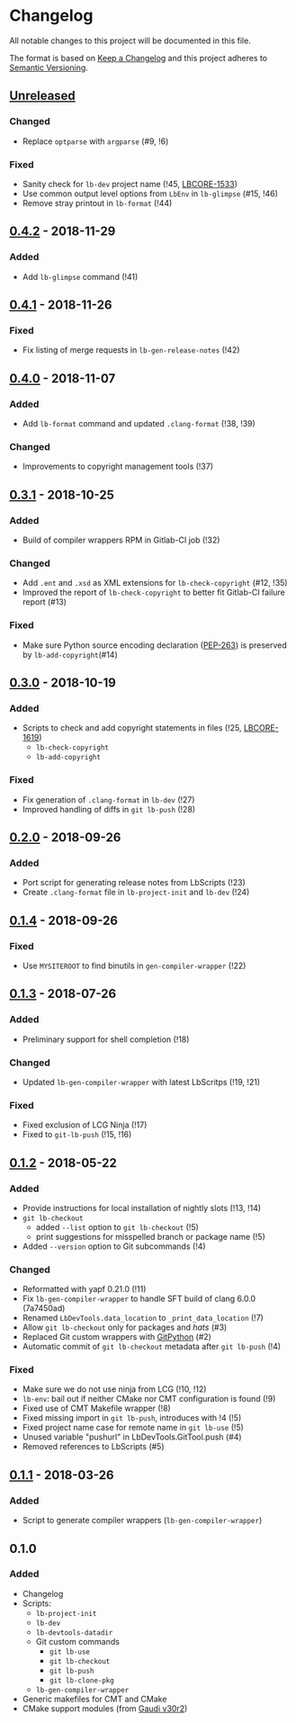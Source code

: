 # Changelog
All notable changes to this project will be documented in this file.

The format is based on [Keep a Changelog](http://keepachangelog.com/en/1.0.0/)
and this project adheres to [Semantic Versioning](http://semver.org/spec/v2.0.0.html).

## [Unreleased][]
### Changed
- Replace `optparse` with `argparse` (#9, !6)

### Fixed
- Sanity check for `lb-dev` project name (!45, [LBCORE-1533](https://its.cern.ch/jira/browse/LBCORE-1533))
- Use common output level options from `LbEnv` in `lb-glimpse` (#15, !46)
- Remove stray printout in `lb-format` (!44)


## [0.4.2][] - 2018-11-29
### Added
- Add `lb-glimpse` command (!41)


## [0.4.1][] - 2018-11-26
### Fixed
- Fix listing of merge requests in `lb-gen-release-notes` (!42)


## [0.4.0][] - 2018-11-07
### Added
- Add `lb-format` command and updated `.clang-format` (!38, !39)

### Changed
- Improvements to copyright management tools (!37)


## [0.3.1][] - 2018-10-25
### Added
- Build of compiler wrappers RPM in Gitlab-CI job (!32)

### Changed
- Add `.ent` and `.xsd` as XML extensions for `lb-check-copyright` (#12, !35)
- Improved the report of `lb-check-copyright` to better fit Gitlab-CI failure
  report (#13)

### Fixed
- Make sure Python source encoding declaration
  ([PEP-263](https://www.python.org/dev/peps/pep-0263/)) is preserved by
  `lb-add-copyright`(#14)


## [0.3.0][] - 2018-10-19
### Added
- Scripts to check and add copyright statements in files (!25, [LBCORE-1619][])
  - `lb-check-copyright`
  - `lb-add-copyright`

### Fixed
- Fix generation of `.clang-format` in `lb-dev` (!27)
- Improved handling of diffs in `git lb-push` (!28)


## [0.2.0][] - 2018-09-26
### Added
- Port script for generating release notes from LbScripts (!23)
- Create `.clang-format` file in `lb-project-init` and `lb-dev` (!24)


## [0.1.4][] - 2018-09-26
### Fixed
- Use `MYSITEROOT` to find binutils in `gen-compiler-wrapper` (!22)


## [0.1.3][] - 2018-07-26
### Added
- Preliminary support for shell completion (!18)

### Changed
- Updated `lb-gen-compiler-wrapper` with latest LbScritps (!19, !21)

### Fixed
- Fixed exclusion of LCG Ninja (!17)
- Fixed to `git-lb-push` (!15, !16)


## [0.1.2][] - 2018-05-22
### Added
- Provide instructions for local installation of nightly slots (!13, !14)
- `git lb-checkout`
  - added `--list` option to `git lb-checkout` (!5)
  - print suggestions for misspelled branch or package name (!5)
- Added `--version` option to Git subcommands (!4)

### Changed
- Reformatted with yapf 0.21.0 (!11)
- Fix `lb-gen-compiler-wrapper` to handle SFT build of clang 6.0.0 (7a7450ad)
- Renamed `LbDevTools.data_location` to `_print_data_location` (!7)
- Allow `git lb-checkout` only for packages and _hats_ (#3)
- Replaced Git custom wrappers with [GitPython][] (#2)
- Automatic commit of `git lb-checkout` metadata after `git lb-push` (!4)

### Fixed
- Make sure we do not use ninja from LCG (!10, !12)
- `lb-env`: bail out if neither CMake nor CMT configuration is found (!9)
- Fixed use of CMT Makefile wrapper (!8)
- Fixed missing import in `git lb-push`, introduces with !4 (!5)
- Fixed project name case for remote name in `git lb-use` (!5)
- Unused variable "pushurl" in LbDevTools.GitTool.push (#4)
- Removed references to LbScripts (#5)

## [0.1.1][] - 2018-03-26
### Added
- Script to generate compiler wrappers (`lb-gen-compiler-wrapper`)

## 0.1.0
### Added
- Changelog
- Scripts:
  - `lb-project-init`
  - `lb-dev`
  - `lb-devtools-datadir`
  - Git custom commands
    - `git lb-use`
    - `git lb-checkout`
    - `git lb-push`
    - `git lb-clone-pkg`
  - `lb-gen-compiler-wrapper`
- Generic makefiles for CMT and CMake
- CMake support modules (from [Gaudi v30r2][])


[Unreleased]: https://gitlab.cern.ch/lhcb-core/LbDevTools/compare/0.4.2...master
[0.4.2]: https://gitlab.cern.ch/lhcb-core/LbDevTools/compare/0.4.1...0.4.2
[0.4.1]: https://gitlab.cern.ch/lhcb-core/LbDevTools/compare/0.4.0...0.4.1
[0.4.0]: https://gitlab.cern.ch/lhcb-core/LbDevTools/compare/0.3.1...0.4.0
[0.3.1]: https://gitlab.cern.ch/lhcb-core/LbDevTools/compare/0.3.0...0.3.1
[0.3.0]: https://gitlab.cern.ch/lhcb-core/LbDevTools/compare/0.2.0...0.3.0
[0.2.0]: https://gitlab.cern.ch/lhcb-core/LbDevTools/compare/0.1.4...0.2.0
[0.1.4]: https://gitlab.cern.ch/lhcb-core/LbDevTools/compare/0.1.3...0.1.4
[0.1.3]: https://gitlab.cern.ch/lhcb-core/LbDevTools/compare/0.1.2...0.1.3
[0.1.2]: https://gitlab.cern.ch/lhcb-core/LbDevTools/compare/0.1.1...0.1.2
[0.1.1]: https://gitlab.cern.ch/lhcb-core/LbDevTools/compare/0.1.0...0.1.1

[Gaudi v30r2]: https://gitlab.cern.ch/gaudi/Gaudi/tags/v30r2
[GitPython]: http://gitpython.readthedocs.io/en/stable/
[LBCORE-1619]: https://its.cern.ch/jira/browse/LBCORE-1619
